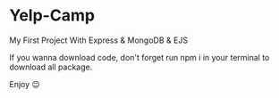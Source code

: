 # Yelp-Camp
My First Project With Express &amp; MongoDB &amp; EJS   

If you wanna download code, don't forget run npm i in your terminal to download all package.

Enjoy 😉
